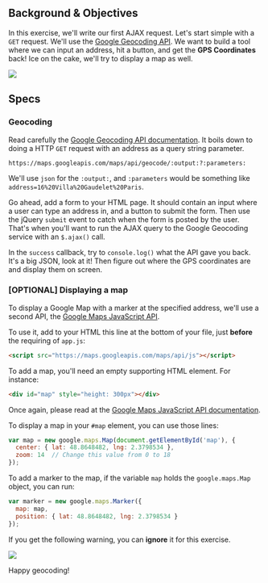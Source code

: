 ## Background & Objectives

In this exercise, we'll write our first AJAX request. Let's start simple with a `GET` request. We'll use the [Google Geocoding API](https://developers.google.com/maps/documentation/geocoding/intro). We want to build a tool where we can input an address, hit a button, and get the **GPS Coordinates** back! Ice on the cake, we'll try to display a map as well.

![](https://raw.githubusercontent.com/lewagon/fullstack-images/master/frontend/ajax_geocoder.gif)

## Specs

### Geocoding


Read carefully the [Google Geocoding API documentation](https://developers.google.com/maps/documentation/geocoding/intro). It boils down to doing a HTTP `GET` request with an address as a query string parameter.

```
https://maps.googleapis.com/maps/api/geocode/:output:?:parameters:
```

We'll use `json` for the `:output:`, and `:parameters` would be something like `address=16%20Villa%20Gaudelet%20Paris`.

Go ahead, add a form to your HTML page. It should contain an input where a user can type an address in, and a button to submit the form. Then use the jQuery `submit` event to catch when the form is posted by the user. That's when you'll want to run the AJAX query to the Google Geocoding service with an `$.ajax()` call.

In the `success` callback, try to `console.log()` what the API gave you back. It's a big JSON, look at it! Then figure out where the GPS coordinates are and display them on screen.

### [OPTIONAL] Displaying a map

To display a Google Map with a marker at the specified address, we'll use a second API, the [Google Maps JavaScript API](https://developers.google.com/maps/documentation/javascript).


To use it, add to your HTML this line at the bottom of your file, just **before** the requiring of `app.js`:

```html
<script src="https://maps.googleapis.com/maps/api/js"></script>
```



To add a map, you'll need an empty supporting HTML element. For instance:

```html
<div id="map" style="height: 300px"></div>
```

Once again, please read at the [Google Maps JavaScript API documentation](https://developers.google.com/maps/documentation/javascript).

To display a map in your `#map` element, you can use those lines:

```js
var map = new google.maps.Map(document.getElementById('map'), {
  center: { lat: 48.8648482, lng: 2.3798534 },
  zoom: 14  // Change this value from 0 to 18
});
```

To add a marker to the map, if the variable `map` holds the `google.maps.Map` object, you can run:

```js
var marker = new google.maps.Marker({
  map: map,
  position: { lat: 48.8648482, lng: 2.3798534 }
});
```

If you get the following warning, you can **ignore** it for this exercise.

![](https://raw.githubusercontent.com/lewagon/fullstack-images/master/frontend/google_maps_api_warning.png)

Happy geocoding!
